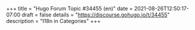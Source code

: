 +++
title = "Hugo Forum Topic #34455 (en)"
date = 2021-08-26T12:50:17-07:00
draft = false
details = "https://discourse.gohugo.io/t/34455"
description = "I18n in Categories"
+++
